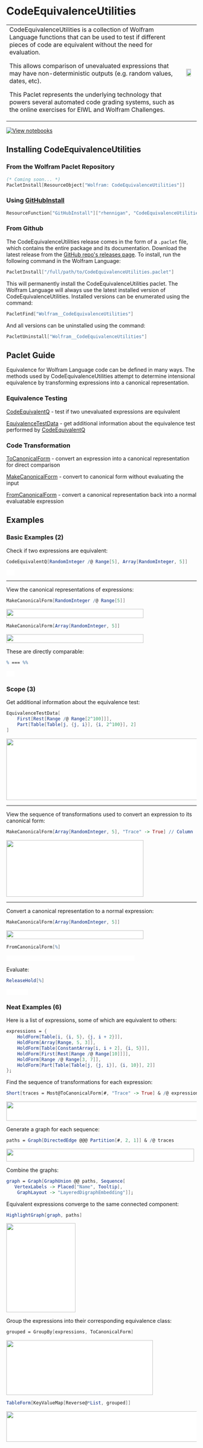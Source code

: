 # CodeEquivalenceUtilities

<table>
<tr>
<td>
CodeEquivalenceUtilities is a collection of Wolfram Language functions that can be used to test if different pieces of code are equivalent without the need for evaluation.

This allows comparison of unevaluated expressions that may have non-deterministic outputs (e.g. random values, dates, etc).

This Paclet represents the underlying technology that powers several automated code grading systems, such as the online exercises for EIWL and Wolfram Challenges.
</td>
<td>
<img src="Images/hero-image.png" width="80%">
</td>
</tr>
</table>

[![View notebooks](https://wolfr.am/HAAhzkRq)](https://wolfr.am/Z72fzrAk)

## Installing CodeEquivalenceUtilities


### From the Wolfram Paclet Repository

```Mathematica
(* Coming soon... *)
PacletInstall[ResourceObject["Wolfram: CodeEquivalenceUtilities"]]
```

### Using [GitHubInstall](https://resources.wolframcloud.com/FunctionRepository/resources/GitHubInstall/)

```Mathematica
ResourceFunction["GitHubInstall"]["rhennigan", "CodeEquivalenceUtilities"]
```

### From Github
The CodeEquivalenceUtilities release comes in the form of a `.paclet` file, which contains the entire package and its documentation. Download the latest release from the [GitHub repo's releases page](https://github.com/rhennigan/CodeEquivalenceUtilities/releases). To install, run the following command in the Wolfram Language:

```Mathematica
PacletInstall["/full/path/to/CodeEquivalenceUtilities.paclet"]
```

This will permanently install the CodeEquivalenceUtilities paclet. The Wolfram Language will always use the latest installed version of CodeEquivalenceUtilities. Installed versions can be enumerated using the command:

```Mathematica
PacletFind["Wolfram__CodeEquivalenceUtilities"]
```

And all versions can be uninstalled using the command:

```Mathematica
PacletUninstall["Wolfram__CodeEquivalenceUtilities"]
```

## Paclet Guide

Equivalence for Wolfram Language code can be defined in many ways. The methods used by CodeEquivalenceUtilities attempt to determine intensional equivalence by transforming expressions into a canonical representation.

### Equivalence Testing

[CodeEquivalentQ](https://www.wolframcloud.com/obj/resourcesystem/published/PacletRepository/resources/Wolfram-CodeEquivalenceUtilities/ref/CodeEquivalentQ.html) - test if two unevaluated expressions are equivalent

[EquivalenceTestData](https://www.wolframcloud.com/obj/resourcesystem/published/PacletRepository/resources/Wolfram-CodeEquivalenceUtilities/ref/EquivalenceTestData.html) - get additional information about the equivalence test performed by 
[CodeEquivalentQ](https://www.wolframcloud.com/obj/resourcesystem/published/PacletRepository/resources/Wolfram-CodeEquivalenceUtilities/ref/CodeEquivalentQ.html)

### Code Transformation

[ToCanonicalForm](https://www.wolframcloud.com/obj/resourcesystem/published/PacletRepository/resources/Wolfram-CodeEquivalenceUtilities/ref/ToCanonicalForm.html) - convert an expression into a canonical representation for direct comparison

[MakeCanonicalForm](https://www.wolframcloud.com/obj/resourcesystem/published/PacletRepository/resources/Wolfram-CodeEquivalenceUtilities/ref/MakeCanonicalForm.html) - convert to canonical form without evaluating the input

[FromCanonicalForm](https://www.wolframcloud.com/obj/resourcesystem/published/PacletRepository/resources/Wolfram-CodeEquivalenceUtilities/ref/FromCanonicalForm.html) - convert a canonical representation back into a normal evaluatable expression

## Examples

### Basic Examples (2)

Check if two expressions are equivalent:

```Mathematica
CodeEquivalentQ[RandomInteger /@ Range[5], Array[RandomInteger, 5]]
```
<img src="Images/674eb267f6beef39.png" width="25" height="17" style="width: 1.5625em; height: 1.0625em; background: white;">

---

View the canonical representations of expressions:

```Mathematica
MakeCanonicalForm[RandomInteger /@ Range[5]]
```
<p><img src="Images/0d12d8551029ee6a.png" width="415" height="27" style="width: 25.9375em; height: 1.6875em; background: white;"></p>


```Mathematica
MakeCanonicalForm[Array[RandomInteger, 5]]
```
<img src="Images/59eada987ec4d919.png" width="415" height="27" style="width: 25.9375em; height: 1.6875em; background: white;">


These are directly comparable:

```Mathematica
% === %%
```
<img src="Images/5dfbd7b1ec4305fe.png" width="25" height="17" style="width: 1.5625em; height: 1.0625em; background: white;">

### Scope (3)

Get additional information about the equivalence test:

```Mathematica
EquivalenceTestData[
    First[Rest[Range /@ Range[2^100]]],
    Part[Table[Table[j, {j, i}], {i, 2^100}], 2]
]
```
<img src="Images/58724d56ad2d0a5d.png" width="609" height="187" style="width: 38.0625em; height: 11.6875em; background: white;">

---

View the sequence of transformations used to convert an expression to its canonical form:

```Mathematica
MakeCanonicalForm[Array[RandomInteger, 5], "Trace" -> True] // Column
```
<img src="Images/43a40f076b9b5860.png" width="415" height="171" style="width: 25.9375em; height: 10.6875em; background: white;">


---

Convert a canonical representation to a normal expression:

```Mathematica
MakeCanonicalForm[Array[RandomInteger, 5]]
```
<img src="Images/3a38f3a85d4a4795.png" width="415" height="27" style="width: 25.9375em; height: 1.6875em; background: white;">


```Mathematica
FromCanonicalForm[%]
```
<img src="Images/52714167c1555ca8.png" width="389" height="17" style="width: 24.3125em; height: 1.0625em; background: white;">

Evaluate:

```Mathematica
ReleaseHold[%]
```
<img src="Images/152f8d1bb9acf613.png" width="65" height="17" style="width: 4.0625em; height: 1.0625em; background: white;">

### Neat Examples (6)

Here is a list of expressions, some of which are equivalent to others:

```Mathematica
expressions = {
    HoldForm[Table[i, {i, 5}, {j, i + 2}]],
    HoldForm[Array[Range, 5, 3]],
    HoldForm[Table[ConstantArray[i, i + 2], {i, 5}]],
    HoldForm[First[Rest[Range /@ Range[10]]]],
    HoldForm[Range /@ Range[3, 7]],
    HoldForm[Part[Table[Table[j, {j, i}], {i, 10}], 2]]
};
```

Find the sequence of transformations for each expression:

```Mathematica
Short[traces = Most@ToCanonicalForm[#, "Trace" -> True] & /@ expressions]
```
<img src="Images/0bf8dc73177c188f.png" width="592" height="58" style="width: 37.0000em; height: 3.6250em; background: white;">

Generate a graph for each sequence:

```Mathematica
paths = Graph[DirectedEdge @@@ Partition[#, 2, 1]] & /@ traces
```
<img src="Images/267c2baf6dadcfcc.png" width="568" height="39" style="width: 35.5000em; height: 2.4375em; background: white;">

Combine the graphs:

```Mathematica
graph = Graph[GraphUnion @@ paths, Sequence[
   VertexLabels -> Placed["Name", Tooltip], 
    GraphLayout -> "LayeredDigraphEmbedding"]];
```

Equivalent expressions converge to the same connected component:

```Mathematica
HighlightGraph[graph, paths]
```
<img src="Images/1cd67b7d1f0771ae.png" width="209" height="269" style="width: 13.0625em; height: 16.8125em; background: white;">

Group the expressions into their corresponding equivalence class:

```Mathematica
grouped = GroupBy[expressions, ToCanonicalForm]
```
<img src="Images/12a4ebc788f8cb2c.png" width="443" height="166" style="width: 27.6875em; height: 10.3750em; background: white;">

```Mathematica
TableForm[KeyValueMap[Reverse@*List, grouped]]
```
<img src="Images/751d18c398c2d8f2.png" width="628" height="93" style="width: 39.2500em; height: 5.8125em; background: white;">